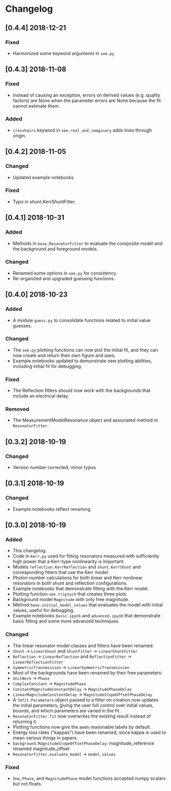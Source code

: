 # Changelog

## [0.4.4] 2018-12-21
### Fixed
- Harmonized some keyword arguments in `see.py`

## [0.4.3] 2018-11-08
### Fixed
-  Instead of causing an exception, errors on derived values (e.g. quality factors) are None when the parameter errors are None because the fit cannot estimate them. 

### Added
- `crosshairs` keyword in `see.real_and_imaginary` adds lines through origin.
 
## [0.4.2] 2018-11-05
### Changed
- Updated example notebooks.

### Fixed
- Typo in shunt.KerrShuntFitter.

## [0.4.1] 2018-10-31
### Added
- Methods in `base.ResonatorFitter` to evaluate the composite model and the background and foreground models.

### Changed
- Renamed some options in `see.py` for consistency.
- Re-organized and upgraded guessing functions.


## [0.4.0] 2018-10-23
### Added
- A module `guess.py` to consolidate functions related to initial value guesses.

### Changed
- The `see.py` plotting functions can now plot the initial fit, and they can now create and return their own figure and axes.
- Example notebooks updated to demonstrate new plotting abilities, including initial fit for debugging.

### Fixed
- The Reflection fitters should now work with the backgrounds that include an electrical delay.

### Removed
- The MeasurementModelResonance object and associated method in `ResonatorFitter`.


## [0.3.2] 2018-10-19
### Changed
- Version number corrected; minor typos


## [0.3.1] 2018-10-19
### Changed
- Example notebooks reflect renaming. 


## [0.3.0] 2018-10-19
### Added
- This changelog.
- Code in `kerr.py` used for fitting resonators measured with sufficiently high power that a Kerr-type nonlinearity is important.
- Models `reflection.KerrReflection` and `shunt.KerrShunt` and corresponding fitters that use the Kerr model.
- Photon number calculations for both linear and Kerr nonlinear resonators in both shunt and reflection configurations.
- Example notebooks that demonstrate fitting with the Kerr model.
- Plotting function `see.triptych` that creates three plots.
- Background model `Magnitude` with only free magnitude.
- Method `base.initial_model_values` that evaluates the model with initial values, useful for debugging.
- Example notebooks `basic.ipynb` and `advanced.ipynb` that demonstrate basic fitting and some more advanced techniques.

### Changed
- The linear resonator model classes and fitters have been renamed:
- `Shunt` -> `LinearShunt` and `ShuntFitter` -> `LinearShuntFitter`
- `Reflection` -> `LinearReflection` and `ReflectionFitter` -> `LinearReflectionFitter`
- `SymmetricTransmission` -> `LinearSymmetricTransmission`
- Most of the backgrounds have been renamed by their free parameters:
- `UnitNorm` -> `Phase`
- `ComplexConstant` -> `MagnitudePhase`
- `ConstantMagnitudeConstantDelay` -> `MagnitudePhaseDelay`
- `LinearMagnitudeConstantDelay` -> `MagnitudeSlopeOffsetPhaseDelay`
- A `lmfit.Parameters` object passed to a fitter on creation now updates the initial parameters, giving the user full control over initial values, bounds, and which parameters are varied in the fit.
- `ResonatorFitter.fit` now overwrites the existing result instead of returning it.
- Plotting functions now give the axes reasonable labels by default.
- Energy loss rates ("kappas") have been renamed, since kappa is used to mean various things in papers.
- `background.MagnitudeSlopeOffsetPhaseDelay`: magnitude_reference renamed magnitude_offset
- `ResonatorFitter.evaluate_model` -> `model_values`

### Fixed
- `One`, `Phase`, and `MagnitudePhase` model functions accepted numpy scalars but not floats.
